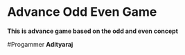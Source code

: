 # Advance Odd Even Game
**This is advance game based on the odd and even concept**


#Progammer
**Adityaraj**
